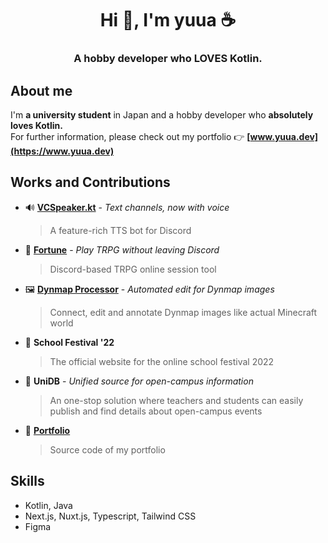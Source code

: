 <h1 align="center">Hi 👋, I'm yuua ☕</h1>
<h3 align="center">A hobby developer who LOVES Kotlin.</h2> 

## About me
I'm **a university student** in Japan and a hobby developer who **absolutely loves Kotlin.**  
For further information, please check out my portfolio 👉 **[www.yuua.dev](https://www.yuua.dev)**

## Works and Contributions
- 🔊 **[VCSpeaker.kt](https://github.com/jaoafa/VCSpeaker.kt)** - *Text channels, now with voice*  
  > A feature-rich TTS bot for Discord  
- 🎲 **[Fortune](https://github.com/JourneyHQ/fortune)** - *Play TRPG without leaving Discord*  
  > Discord-based TRPG online session tool  
- 🖼️ **[Dynmap Processor](https://github.com/JourneyHQ/dynmap-processor)** - *Automated edit for Dynmap images*  
  > Connect, edit and annotate Dynmap images like actual Minecraft world
- 🏫 **School Festival '22**  
  > The official website for the online school festival 2022
- 🧭 **UniDB** - *Unified source for open-campus information*  
  > An one-stop solution where teachers and students can easily publish and find details about open-campus events
- 🎨 **[Portfolio](https://github.com/yuuahp/yuua-dev)**
  > Source code of my portfolio

## Skills
- Kotlin, Java
- Next.js, Nuxt.js, Typescript, Tailwind CSS
- Figma

